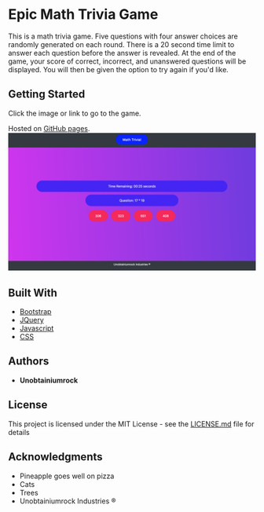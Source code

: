 # Epic Math Trivia Game

This is a math trivia game. Five questions with four answer choices are randomly generated on each round. There is a 20 second time limit to answer each question before the answer is revealed. At the end of the game, your score of correct, incorrect, and unanswered questions will be displayed. You will then be given the option to try again if you'd like.

## Getting Started
Click the image or link to go to the game.

Hosted on [GitHub pages](https://unobtainiumrock.github.io/unit-4-game-without-hw-materials-/).
![Epic Math Trivia](./assets/images/math-trivia.png "Epic Math Trivia")

## Built With

* [Bootstrap](https://getbootstrap.com/docs/4.0/getting-started/introduction/)
* [JQuery](http://jquery.com/)
* [Javascript](https://eloquentjavascript.net/)
* [CSS](https://css-tricks.com/)


## Authors

* **Unobtainiumrock**

## License

This project is licensed under the MIT License - see the [LICENSE.md](LICENSE.md) file for details

## Acknowledgments

* Pineapple goes well on pizza
* Cats
* Trees
* Unobtainiumrock Industries ®

